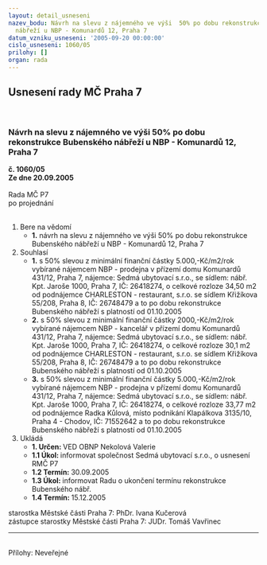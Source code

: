 ```yaml
---
layout: detail_usneseni
nazev_bodu: Návrh na slevu z nájemného ve výši  50% po dobu rekonstrukce Bubenského
  nábřeží u NBP - Komunardů 12, Praha 7
datum_vzniku_usneseni: '2005-09-20 00:00:00'
cislo_usneseni: 1060/05
prilohy: []
organ: rada
---
```

<div id="ucUsn_pList" class="usn">
	<span><h2>Usnesení rady MČ Praha 7 </h2>
<br></span><div class="standBody">
<span><h3>Návrh na slevu z nájemného ve výši  50% po dobu rekonstrukce Bubenského nábřeží u NBP - Komunardů 12, Praha 7</h3></span><div class="center">
		<strong>č. 1060/05</strong><br>
	</div>
<div class="center">
		<strong>Ze dne 20.09.2005</strong><br><br>
	</div>Rada MČ P7<br> po projednání<br><br><ol>
<li>Bere na vědomí<ul><li>
<strong>1.</strong> návrh na slevu z nájemného ve výši  50% po dobu rekonstrukce Bubenského nábřeží u NBP - Komunardů 12, Praha 7</li></ul>
</li>
<li>Souhlasí<ul>
<li>
<strong>1.</strong> s 50% slevou z minimální finanční částky 5.000,-Kč/m2/rok vybírané nájemcem NBP - prodejna v přízemí domu Komunardů 431/12, Praha 7, nájemce: Sedmá ubytovací s.r.o., se sídlem: nábř. Kpt. Jaroše 1000, Praha 7, IČ: 26418274, o celkové rozloze 34,50 m2 od podnájemce CHARLESTON - restaurant, s.r.o. se sídlem Křižíkova 55/208, Praha 8, IČ: 26748479 a to po dobu rekonstrukce Bubenského nábřeží s platností od 01.10.2005 </li>
<li>
<strong>2.</strong> s 50% slevou z minimální finanční částky 2000,-Kč/m2/rok vybírané nájemcem NBP - kancelář v přízemí domu Komunardů 431/12, Praha 7, nájemce: Sedmá ubytovací s.r.o., se sídlem: nábř. Kpt. Jaroše 1000, Praha 7, IČ: 26418274, o celkové rozloze 30,1 m2 od podnájemce CHARLESTON - restaurant, s.r.o. se sídlem Křižíkova 55/208, Praha 8, IČ: 26748479 a to po dobu rekonstrukce Bubenského nábřeží s platností od 01.10.2005 </li>
<li>
<strong>3.</strong> s 50% slevou z minimální finanční částky 5.000,-Kč/m2/rok vybírané nájemcem NBP - prodejna v přízemí domu Komunardů 431/12, Praha 7, nájemce: Sedmá ubytovací s.r.o., se sídlem: nábř. Kpt. Jaroše 1000, Praha 7, IČ: 26418274, o celkové rozloze 33,77 m2 od podnájemce Radka Kůlová, místo podnikání Klapálkova 3135/10, Praha 4 - Chodov, IČ: 71552642 a to po dobu rekonstrukce Bubenského nábřeží s platností od 01.10.2005 </li>
</ul>
</li>
<li>Ukládá<ul>
<li>
<strong>1. Určen: </strong>VED OBNP Nekolová Valerie</li>
<li>
<strong>1.1 Úkol: </strong>informovat společnost Sedmá ubytovací s.r.o., o usnesení RMČ P7 </li>
<li>
<strong>1.2 Termín: </strong>30.09.2005</li>
<li>
<strong>1.3 Úkol: </strong>informovat Radu o ukončení termínu rekonstrukce Bubenského nábř.</li>
<li>
<strong>1.4 Termín: </strong>15.12.2005</li>
</ul>
</li>
</ol>starostka Městské části Praha 7: PhDr. Ivana Kučerová<br>zástupce starostky Městské části Praha 7: JUDr. Tomáš Vavřinec <hr>
<br>Přílohy: Neveřejné</div>
</div>